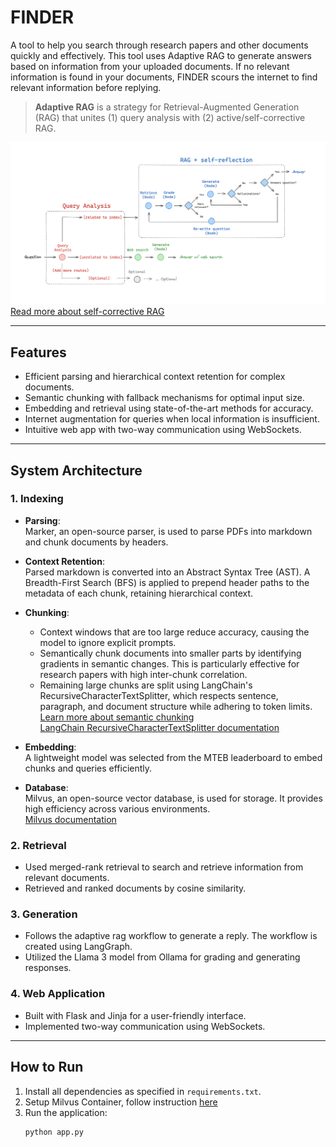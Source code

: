 # FINDER

A tool to help you search through research papers and other documents quickly and effectively. This tool uses Adaptive RAG to generate answers based on information from your uploaded documents. If no relevant information is found in your documents, FINDER scours the internet to find relevant information before replying.

> **Adaptive RAG** is a strategy for Retrieval-Augmented Generation (RAG) that unites (1) query analysis with (2) active/self-corrective RAG.

![Adaptive RAG Architecture](/static/rag_archi.png)  
[Read more about self-corrective RAG](https://blog.langchain.dev/agentic-rag-with-langgraph/)

---

## Features

- Efficient parsing and hierarchical context retention for complex documents.  
- Semantic chunking with fallback mechanisms for optimal input size.  
- Embedding and retrieval using state-of-the-art methods for accuracy.  
- Internet augmentation for queries when local information is insufficient.  
- Intuitive web app with two-way communication using WebSockets.  

---

## System Architecture

### 1. Indexing

- **Parsing**:  
  Marker, an open-source parser, is used to parse PDFs into markdown and chunk documents by headers.  

- **Context Retention**:  
  Parsed markdown is converted into an Abstract Syntax Tree (AST). A Breadth-First Search (BFS) is applied to prepend header paths to the metadata of each chunk, retaining hierarchical context.  

- **Chunking**:  
  - Context windows that are too large reduce accuracy, causing the model to ignore explicit prompts.  
  - Semantically chunk documents into smaller parts by identifying gradients in semantic changes. This is particularly effective for research papers with high inter-chunk correlation.  
  - Remaining large chunks are split using LangChain's RecursiveCharacterTextSplitter, which respects sentence, paragraph, and document structure while adhering to token limits.  
  [Learn more about semantic chunking](https://github.com/FullStackRetrieval-com/RetrievalTutorials/blob/main/tutorials/LevelsOfTextSplitting/5_Levels_Of_Text_Splitting.ipynb)  
  [LangChain RecursiveCharacterTextSplitter documentation](https://python.langchain.com/v0.1/docs/modules/data_connection/document_transformers/)  

- **Embedding**:  
  A lightweight model was selected from the MTEB leaderboard to embed chunks and queries efficiently.  

- **Database**:  
  Milvus, an open-source vector database, is used for storage. It provides high efficiency across various environments.  
  [Milvus documentation](https://milvus.io/docs/overview.md)  

### 2. Retrieval

- Used merged-rank retrieval to search and retrieve information from relevant documents.  
- Retrieved and ranked documents by cosine similarity.  

### 3. Generation
- Follows the adaptive rag workflow to generate a reply. The workflow is created using LangGraph.
- Utilized the Llama 3 model from Ollama for grading and generating responses.  

### 4. Web Application

- Built with Flask and Jinja for a user-friendly interface.  
- Implemented two-way communication using WebSockets.  

---

## How to Run

1. Install all dependencies as specified in `requirements.txt`.  
2. Setup Milvus Container, follow instruction [here](https://milvus.io/docs/install_standalone-docker.md)
3. Run the application:  
   ```bash
   python app.py